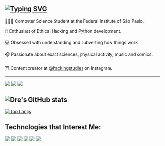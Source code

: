 [![Typing SVG](https://readme-typing-svg.demolab.com/?font=Fira+Code&pause=1000&color=F7F7F7&width=435&lines=Hey,+i'm+André+Lyra+🕵🏻)](https://git.io/typing-svg)
---------------------------------------------------------------------------------------------------------------------------------------

👨🏻‍💻 Computer Science Student at the Federal Institute of São Paulo.

🖱️ Enthusiast of Ethical Hacking and Python development.

💻 Obsessed with understanding and subverting how things work.

🎧 Passionate about exact sciences, physical activity, music and comics.

⛩️ Content creator at [@hackingstudies](https://www.instagram.com/hackingstudies/) on Instagram.

---


<p align="left">
<a href="https://www.linkedin.com/in/andrelfmp3/"><img src="https://img.shields.io/badge/linkedin-22293d?style=for-the-badge&logoColor=F2F2F2&logo=linkedin"/></a>
<a href="https://www.instagram.com/hackingstudies/"><img src="https://img.shields.io/badge/instagram-394d74?style=for-the-badge&logoColor=F2F2F2&logo=instagram"/></a>
<a href="https://open.spotify.com/user/21kcyqxnjeqmchdbgvncxvosi/playlists"><img src="https://img.shields.io/badge/spotify-22293d?style=for-the-badge&logoColor=F2F2F2&logo=spotify"/></a>


![Dre's GitHub stats](https://github-readme-stats.vercel.app/api?username=andrelfmp3&show_icons=true&theme=tokyonight)   
---------------------------------------------------------------------------------------------------------------------------------------

[![Top Langs](https://github-readme-stats-git-masterrstaa-rickstaa.vercel.app/api/top-langs/?username=andrelfmp3&theme=tokyonight)](https://github.com/andrelfmp3/github-readme-stats)


## Technologies that Interest Me:


<p align="left">
<img src="https://img.shields.io/badge/kali linux-22293d?logo=kalilinux&style=for-the-badge&logoColor=F2F2F2"/>
<img src="https://img.shields.io/badge/TryHackMe-394d74?logo=tryhackme&style=for-the-badge&logoColor=F2F2F2"/>
<img src="https://img.shields.io/badge/python-22293d?logo=python&style=for-the-badge&logoColor=F2F2F2"/>
<img src="https://img.shields.io/badge/django-394d74?logo=django&style=for-the-badge&logoColor=F2F2F2"/>
<img src="https://img.shields.io/badge/assembly-22293d?logo=asm&style=for-the-badge&logoColor=F2F2F2"/>
<img src="https://img.shields.io/badge/c-394d74?logo=c&style=for-the-badge&logoColor=F2F2F2"/>


